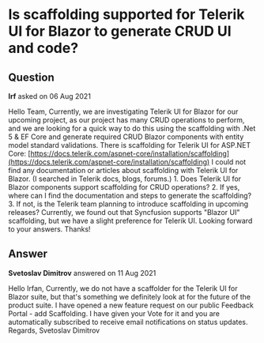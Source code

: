 # Is scaffolding supported for Telerik UI for Blazor to generate CRUD UI and code?

## Question

**Irf** asked on 06 Aug 2021

Hello Team, Currently, we are investigating Telerik UI for Blazor for our upcoming project, as our project has many CRUD operations to perform, and we are looking for a quick way to do this using the scaffolding with .Net 5 & EF Core and generate required CRUD Blazor components with entity model standard validations. There is scaffolding for Telerik UI for ASP.NET Core: [https://docs.telerik.com/aspnet-core/installation/scaffolding](https://docs.telerik.com/aspnet-core/installation/scaffolding) I could not find any documentation or articles about scaffolding with Telerik UI for Blazor. (I searched in Telerik docs, blogs, forums.) 1. Does Telerik UI for Blazor components support scaffolding for CRUD operations? 2. If yes, where can I find the documentation and steps to generate the scaffolding? 3. If not, is the Telerik team planning to introduce scaffolding in upcoming releases? Currently, we found out that Syncfusion supports "Blazor UI" scaffolding, but we have a slight preference for Telerik UI. Looking forward to your answers. Thanks!

## Answer

**Svetoslav Dimitrov** answered on 11 Aug 2021

Hello Irfan, Currently, we do not have a scaffolder for the Telerik UI for Blazor suite, but that's something we definitely look at for the future of the product suite. I have opened a new feature request on our public Feedback Portal - add Scaffolding. I have given your Vote for it and you are automatically subscribed to receive email notifications on status updates. Regards, Svetoslav Dimitrov
